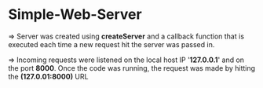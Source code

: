 # Simple-Web-Server

=> Server was created using **createServer** and a callback function that is executed each time a new request hit the server was passed in.

=> Incoming requests were listened on the local host IP '**127.0.0.1**' and on the port **8000**. Once the code was running, the request was made by hitting the **(127.0.01:8000)** URL  